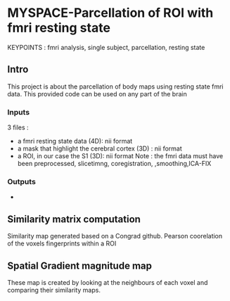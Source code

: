 # MYSPACE-Parcellation of ROI with fmri resting state
KEYPOINTS : fmri analysis, single subject, parcellation, resting state
## Intro
This project is about the parcellation of body maps using resting state fmri data. This provided code can be used on any part of the brain
### Inputs 
3 files :
- a fmri resting state data (4D): nii format
- a mask that highlight the cerebral cortex (3D) : nii format
- a ROI, in our case the S1 (3D): nii format
Note : the fmri data must have been preprocessed, slicetimng, coregistration, ,smoothing,ICA-FIX
### Outputs
- 
## Similarity matrix computation
Similarity map generated based on a Congrad github. Pearson coorelation of the voxels fingerprints within a ROI

## Spatial Gradient magnitude map
These map is created by looking at the neighbours of each voxel and comparing their similarity maps.